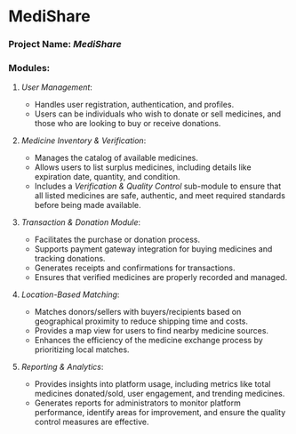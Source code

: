 # MediShare
### Project Name: *MediShare*

### Modules:

1. *User Management*: 
   - Handles user registration, authentication, and profiles. 
   - Users can be individuals who wish to donate or sell medicines, and those who are looking to buy or receive donations.

2. *Medicine Inventory & Verification*: 
   - Manages the catalog of available medicines.
   - Allows users to list surplus medicines, including details like expiration date, quantity, and condition.
   - Includes a *Verification & Quality Control* sub-module to ensure that all listed medicines are safe, authentic, and meet required standards before being made available.

3. *Transaction & Donation Module*: 
   - Facilitates the purchase or donation process.
   - Supports payment gateway integration for buying medicines and tracking donations.
   - Generates receipts and confirmations for transactions.
   - Ensures that verified medicines are properly recorded and managed.

4. *Location-Based Matching*: 
   - Matches donors/sellers with buyers/recipients based on geographical proximity to reduce shipping time and costs.
   - Provides a map view for users to find nearby medicine sources.
   - Enhances the efficiency of the medicine exchange process by prioritizing local matches.

5. *Reporting & Analytics*: 
   - Provides insights into platform usage, including metrics like total medicines donated/sold, user engagement, and trending medicines.
   - Generates reports for administrators to monitor platform performance, identify areas for improvement, and ensure the quality control measures are effective.
